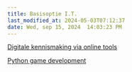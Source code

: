 ```yaml
---
title: Basisoptie I.T.
last_modified_at: 2024-05-03T07:12:37
date: Wed, sep 15, 2024  14:03:23 PM
---
```


[Digitale kennismaking via online tools](https://www.notion.so/hannemaes/Digitale-kennismaking-via-online-tools-Kantoorsoftware-80d9b5dbe8964d0d9404b582e05973b3)

[Python game development](https://hannemaes.notion.site/Python-Game-Development-f26abfaf2cdc4ff7967753b933cd206f?pvs=74)
